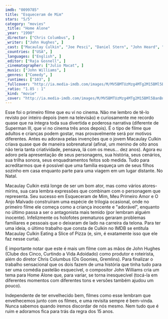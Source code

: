 ```yaml
---
imdb: "0099785"
title: "Esqueceram de Mim"
stars: "5/5"
category: "movies"
_title: "Home Alone"
_year: "1990"
_director: ["Chris Columbus", ]
_writer: ["John Hughes", ]
_cast: ["Macaulay Culkin", "Joe Pesci", "Daniel Stern", "John Heard", "Roberts Blossom", "Catherine O'Hara", "Angela Goethals", "Devin Ratray", "Gerry Bamman", ]
_countries: ["USA", ]
_languages: ["English", ]
_editor: ["Raja Gosnell", ]
_cinematographer: ["Julio Macat", ]
_music: ["John Williams", ]
_genres: ["Comedy", ]
_runtimes: ["103", ]
_fullcover: "http://ia.media-imdb.com/images/M/MV5BMTUzMzg4MTg2M15BMl5BanBnXkFtZTYwNDM4OTk4.jpg"
_ratio: "1.85 : 1"
_kind: "movie"
_cover: "http://ia.media-imdb.com/images/M/MV5BMTUzMzg4MTg2M15BMl5BanBnXkFtZTYwNDM4OTk4._V1._SX100_SY140_.jpg"
---
```


Esse foi o primeiro filme que eu vi no cinema. Não me lembro de tê-lo revisto por inteiro depois (nem na televisão) e curiosamente me recordo quase que na íntegra toda sua divertida e poderosa narrativa (diferente de Superman III, que vi no cinema três anos depois). É o tipo de filme que adultos e crianças podem gostar, mas provavelmente será por motivos diferentes. Antes eu adorava pelas invenções que o jovem Macaulay Culkin criava quase que de maneira sobrenatural (afinal, um menino de oito anos não teria tanta criatividade, pensava, lá com os meus... dez anos). Agora eu adoro pela apresentação de seus personagens, sua história, seus cenários, sua trilha sonora, seus enquadramentos feitos sob medida. Tudo para acreditarmos que é possível que uma família esqueça um de seus filhos sozinho em casa enquanto parte para uma viagem em um lugar distante. No Natal.

Macaulay Culkin está longe de ser um bom ator, mas como vários atores-mirins, sua cara lembra expressões que combinam com o personagem que representa. Seu sucesso em Esqueceram de Mim, Meu Primeiro Amor e O Anjo Malvado construíram uma espécie de trilogia ocasional, onde no primeiro filme ele começa como a criança inocente e "adorável", enquanto no último passa a ser o antagonista mais temido (por lembram alguém inocente). Infelizmente os holofotes prematuros geraram problemas familiares e pessoais que o deixaram de lado na carreira da telona. Para ter uma ideia, o último trabalho que consta de Culkin no IMDB se entitula Macaulay Culkin Eating a Slice of Pizza (e, sim, é exatamente isso que ele faz nesse curta).

É importante notar que este é mais um filme com as mãos de John Hughes (Clube dos Cinco, Curtindo a Vida Adoidado) como produtor e roteirista, além do diretor Chris Columbus (Os Goonies, Gremlins). Para finalizar o trabalho sensacional que os dois fazem de uma história que tinha tudo para ser uma comédia pastelão esquecível, o compositor John Williams cria um tema para Home Alone que, para variar, se torna inesquecível (tocá-la em diferentes momentos com diferentes tons e versões também ajudou um pouco).

Independente de ter envelhecido bem, filmes como esse lembram que envelhecemos junto com os filmes, e uma revisita sempre é bem-vinda. Nunca sabemos quando iremos discordar de nós mesmo. Nem tudo que é ruim e adoramos fica para trás da regra dos 15 anos.

